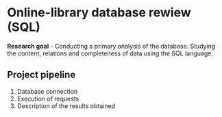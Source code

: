 # Online-library database rewiew (SQL)
   
**Research goal** - Conducting a primary analysis of the database. Studying the content, relations and completeness of data using the SQL language.
  
## Project pipeline
    
1. Database connection
2. Execution of requests
3. Description of the results obtained

